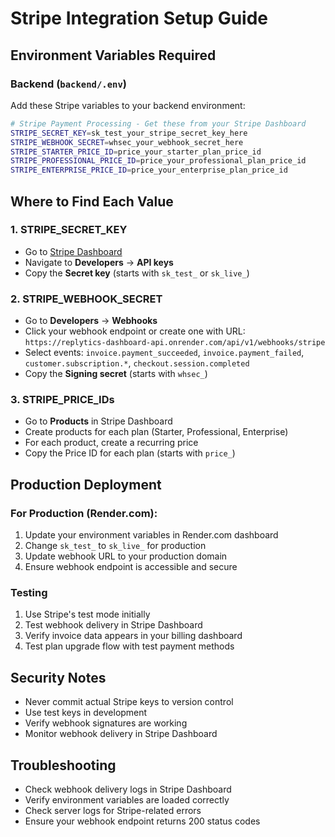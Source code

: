 # Stripe Integration Setup Guide

## Environment Variables Required

### Backend (`backend/.env`)

Add these Stripe variables to your backend environment:

```bash
# Stripe Payment Processing - Get these from your Stripe Dashboard
STRIPE_SECRET_KEY=sk_test_your_stripe_secret_key_here
STRIPE_WEBHOOK_SECRET=whsec_your_webhook_secret_here
STRIPE_STARTER_PRICE_ID=price_your_starter_plan_price_id
STRIPE_PROFESSIONAL_PRICE_ID=price_your_professional_plan_price_id
STRIPE_ENTERPRISE_PRICE_ID=price_your_enterprise_plan_price_id
```

## Where to Find Each Value

### 1. STRIPE_SECRET_KEY
- Go to [Stripe Dashboard](https://dashboard.stripe.com)
- Navigate to **Developers** → **API keys**
- Copy the **Secret key** (starts with `sk_test_` or `sk_live_`)

### 2. STRIPE_WEBHOOK_SECRET
- Go to **Developers** → **Webhooks** 
- Click your webhook endpoint or create one with URL: `https://replytics-dashboard-api.onrender.com/api/v1/webhooks/stripe`
- Select events: `invoice.payment_succeeded`, `invoice.payment_failed`, `customer.subscription.*`, `checkout.session.completed`
- Copy the **Signing secret** (starts with `whsec_`)

### 3. STRIPE_PRICE_IDs
- Go to **Products** in Stripe Dashboard
- Create products for each plan (Starter, Professional, Enterprise)
- For each product, create a recurring price
- Copy the Price ID for each plan (starts with `price_`)

## Production Deployment

### For Production (Render.com):
1. Update your environment variables in Render.com dashboard
2. Change `sk_test_` to `sk_live_` for production
3. Update webhook URL to your production domain
4. Ensure webhook endpoint is accessible and secure

### Testing
1. Use Stripe's test mode initially
2. Test webhook delivery in Stripe Dashboard
3. Verify invoice data appears in your billing dashboard
4. Test plan upgrade flow with test payment methods

## Security Notes
- Never commit actual Stripe keys to version control
- Use test keys in development
- Verify webhook signatures are working
- Monitor webhook delivery in Stripe Dashboard

## Troubleshooting
- Check webhook delivery logs in Stripe Dashboard
- Verify environment variables are loaded correctly
- Check server logs for Stripe-related errors
- Ensure your webhook endpoint returns 200 status codes